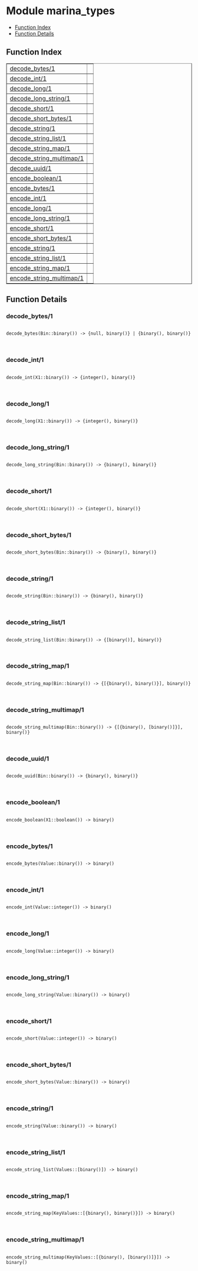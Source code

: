 

# Module marina_types #
* [Function Index](#index)
* [Function Details](#functions)

<a name="index"></a>

## Function Index ##


<table width="100%" border="1" cellspacing="0" cellpadding="2" summary="function index"><tr><td valign="top"><a href="#decode_bytes-1">decode_bytes/1</a></td><td></td></tr><tr><td valign="top"><a href="#decode_int-1">decode_int/1</a></td><td></td></tr><tr><td valign="top"><a href="#decode_long-1">decode_long/1</a></td><td></td></tr><tr><td valign="top"><a href="#decode_long_string-1">decode_long_string/1</a></td><td></td></tr><tr><td valign="top"><a href="#decode_short-1">decode_short/1</a></td><td></td></tr><tr><td valign="top"><a href="#decode_short_bytes-1">decode_short_bytes/1</a></td><td></td></tr><tr><td valign="top"><a href="#decode_string-1">decode_string/1</a></td><td></td></tr><tr><td valign="top"><a href="#decode_string_list-1">decode_string_list/1</a></td><td></td></tr><tr><td valign="top"><a href="#decode_string_map-1">decode_string_map/1</a></td><td></td></tr><tr><td valign="top"><a href="#decode_string_multimap-1">decode_string_multimap/1</a></td><td></td></tr><tr><td valign="top"><a href="#decode_uuid-1">decode_uuid/1</a></td><td></td></tr><tr><td valign="top"><a href="#encode_boolean-1">encode_boolean/1</a></td><td></td></tr><tr><td valign="top"><a href="#encode_bytes-1">encode_bytes/1</a></td><td></td></tr><tr><td valign="top"><a href="#encode_int-1">encode_int/1</a></td><td></td></tr><tr><td valign="top"><a href="#encode_long-1">encode_long/1</a></td><td></td></tr><tr><td valign="top"><a href="#encode_long_string-1">encode_long_string/1</a></td><td></td></tr><tr><td valign="top"><a href="#encode_short-1">encode_short/1</a></td><td></td></tr><tr><td valign="top"><a href="#encode_short_bytes-1">encode_short_bytes/1</a></td><td></td></tr><tr><td valign="top"><a href="#encode_string-1">encode_string/1</a></td><td></td></tr><tr><td valign="top"><a href="#encode_string_list-1">encode_string_list/1</a></td><td></td></tr><tr><td valign="top"><a href="#encode_string_map-1">encode_string_map/1</a></td><td></td></tr><tr><td valign="top"><a href="#encode_string_multimap-1">encode_string_multimap/1</a></td><td></td></tr></table>


<a name="functions"></a>

## Function Details ##

<a name="decode_bytes-1"></a>

### decode_bytes/1 ###

<pre><code>
decode_bytes(Bin::binary()) -&gt; {null, binary()} | {binary(), binary()}
</code></pre>
<br />

<a name="decode_int-1"></a>

### decode_int/1 ###

<pre><code>
decode_int(X1::binary()) -&gt; {integer(), binary()}
</code></pre>
<br />

<a name="decode_long-1"></a>

### decode_long/1 ###

<pre><code>
decode_long(X1::binary()) -&gt; {integer(), binary()}
</code></pre>
<br />

<a name="decode_long_string-1"></a>

### decode_long_string/1 ###

<pre><code>
decode_long_string(Bin::binary()) -&gt; {binary(), binary()}
</code></pre>
<br />

<a name="decode_short-1"></a>

### decode_short/1 ###

<pre><code>
decode_short(X1::binary()) -&gt; {integer(), binary()}
</code></pre>
<br />

<a name="decode_short_bytes-1"></a>

### decode_short_bytes/1 ###

<pre><code>
decode_short_bytes(Bin::binary()) -&gt; {binary(), binary()}
</code></pre>
<br />

<a name="decode_string-1"></a>

### decode_string/1 ###

<pre><code>
decode_string(Bin::binary()) -&gt; {binary(), binary()}
</code></pre>
<br />

<a name="decode_string_list-1"></a>

### decode_string_list/1 ###

<pre><code>
decode_string_list(Bin::binary()) -&gt; {[binary()], binary()}
</code></pre>
<br />

<a name="decode_string_map-1"></a>

### decode_string_map/1 ###

<pre><code>
decode_string_map(Bin::binary()) -&gt; {[{binary(), binary()}], binary()}
</code></pre>
<br />

<a name="decode_string_multimap-1"></a>

### decode_string_multimap/1 ###

<pre><code>
decode_string_multimap(Bin::binary()) -&gt; {[{binary(), [binary()]}], binary()}
</code></pre>
<br />

<a name="decode_uuid-1"></a>

### decode_uuid/1 ###

<pre><code>
decode_uuid(Bin::binary()) -&gt; {binary(), binary()}
</code></pre>
<br />

<a name="encode_boolean-1"></a>

### encode_boolean/1 ###

<pre><code>
encode_boolean(X1::boolean()) -&gt; binary()
</code></pre>
<br />

<a name="encode_bytes-1"></a>

### encode_bytes/1 ###

<pre><code>
encode_bytes(Value::binary()) -&gt; binary()
</code></pre>
<br />

<a name="encode_int-1"></a>

### encode_int/1 ###

<pre><code>
encode_int(Value::integer()) -&gt; binary()
</code></pre>
<br />

<a name="encode_long-1"></a>

### encode_long/1 ###

<pre><code>
encode_long(Value::integer()) -&gt; binary()
</code></pre>
<br />

<a name="encode_long_string-1"></a>

### encode_long_string/1 ###

<pre><code>
encode_long_string(Value::binary()) -&gt; binary()
</code></pre>
<br />

<a name="encode_short-1"></a>

### encode_short/1 ###

<pre><code>
encode_short(Value::integer()) -&gt; binary()
</code></pre>
<br />

<a name="encode_short_bytes-1"></a>

### encode_short_bytes/1 ###

<pre><code>
encode_short_bytes(Value::binary()) -&gt; binary()
</code></pre>
<br />

<a name="encode_string-1"></a>

### encode_string/1 ###

<pre><code>
encode_string(Value::binary()) -&gt; binary()
</code></pre>
<br />

<a name="encode_string_list-1"></a>

### encode_string_list/1 ###

<pre><code>
encode_string_list(Values::[binary()]) -&gt; binary()
</code></pre>
<br />

<a name="encode_string_map-1"></a>

### encode_string_map/1 ###

<pre><code>
encode_string_map(KeyValues::[{binary(), binary()}]) -&gt; binary()
</code></pre>
<br />

<a name="encode_string_multimap-1"></a>

### encode_string_multimap/1 ###

<pre><code>
encode_string_multimap(KeyValues::[{binary(), [binary()]}]) -&gt; binary()
</code></pre>
<br />


